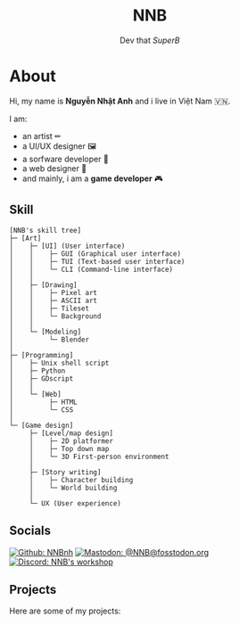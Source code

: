 <h1 align="center"><b>NNB</b></h1>
<p align="center">Dev that <i>SuperB</i></p>

# About
Hi, my name is **Nguyễn Nhật Anh** and i live in Việt Nam 🇻🇳.

I am:
- an artist ✏
- a UI/UX designer 🖼
- a sorfware developer 💾
- a web designer 📕
- and mainly, i am a **game developer** 🎮

## Skill
```
[NNB's skill tree]
├─ [Art]
│    ├─ [UI] (User interface)
│    │    ├─ GUI (Graphical user interface)
│    │    ├─ TUI (Text-based user interface)
│    │    └─ CLI (Command-line interface)
│    │
│    ├─ [Drawing]
│    │    ├─ Pixel art
│    │    ├─ ASCII art
│    │    ├─ Tileset
│    │    └─ Background
│    │
│    └─ [Modeling]
│         └─ Blender
│
├─ [Programming]
│    ├─ Unix shell script
│    ├─ Python
│    ├─ GDscript
│    │
│    └─ [Web]
│         ├─ HTML
│         └─ CSS
│
└─ [Game design]
     ├─ [Level/map design]
     │    ├─ 2D platformer
     │    ├─ Top down map
     │    └─ 3D First-person environment
     │
     ├─ [Story writing]
     │    ├─ Character building
     │    └─ World building
     │
     └─ UX (User experience)
```

## Socials
[![Github: NNBnh](https://img.shields.io/github/followers/NNBnh?color=%2324292E&label=github%20NNBnh&logo=github&logoColor=%23FFFFFF&style=for-the-badge)](https://github.com/NNBnh)
[![Mastodon: @NNB@fosstodon.org](https://img.shields.io/mastodon/follow/255593?color=%233088D4&domain=https%3A%2F%2Ffosstodon.org&label=mastodon%20%40NNB%20%40fosstodon.org&logo=mastodon&logoColor=%23FFFFFF&style=for-the-badge)](https://fosstodon.org/web/accounts/255593)
[![Discord: NNB's workshop](https://img.shields.io/discord/740843363343007754?color=%236E84D2&label=discord%20NNB%27s%20workshop&logo=discord&logoColor=%23FFFFFF&style=for-the-badge)](https://discord.gg/vJ22XK)

## Projects
Here are some of my projects:
